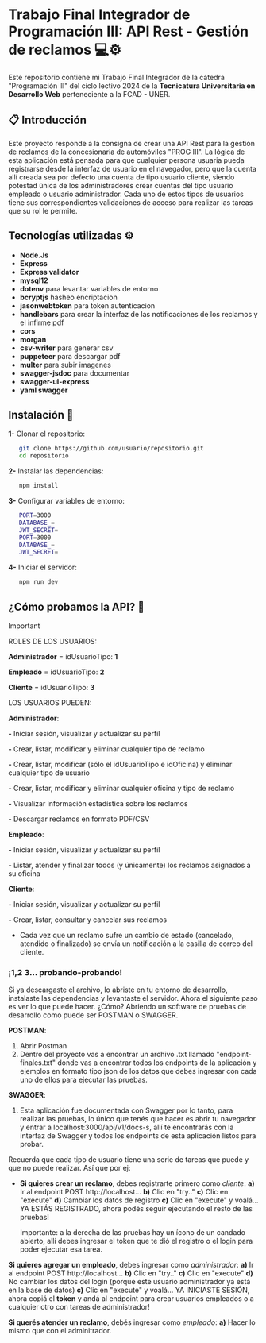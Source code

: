# Trabajo Final Integrador de Programación III: API Rest - Gestión de reclamos 💻⚙️

Este repositorio contiene mi Trabajo Final Integrador de la cátedra "Programación lll" del ciclo lectivo 2024 de la **Tecnicatura Universitaria en Desarrollo Web** perteneciente a la FCAD - UNER.


## 📋 Introducción 
Este proyecto responde a la consigna de crear una API Rest para la gestión de reclamos de la concesionaria de automóviles "PROG III". La lógica de esta aplicación está pensada para que cualquier persona usuaria pueda registrarse desde la interfaz de usuario en el navegador, pero que la cuenta allí creada sea por defecto una cuenta de tipo usuario cliente, siendo potestad única de los administradores crear cuentas del tipo usuario empleado o usuario administrador. Cada uno de estos tipos de usuarios tiene sus correspondientes validaciones de acceso para realizar las tareas que su rol le permite.


## Tecnologías utilizadas ⚙️

- **Node.Js**
- **Express**
- **Express validator**
- **mysql12**
- **dotenv** para levantar variables de entorno
- **bcryptjs** hasheo encriptacion
- **jasonwebtoken** para token autenticacion
- **handlebars** para crear la interfaz de las notificaciones de los reclamos y el infirme pdf
- **cors**
- **morgan**
- **csv-writer** para generar csv
- **puppeteer** para descargar pdf
- **multer** para subir imagenes
- **swagger-jsdoc** para documentar
- **swagger-ui-express**
- **yaml swagger**


## Instalación 🔧

**1-** Clonar el repositorio:
```bash
   git clone https://github.com/usuario/repositorio.git
   cd repositorio
```

**2-** Instalar las dependencias:
```bash
   npm install
```

**3-** Configurar variables de entorno:
```bash
   PORT=3000
   DATABASE_=
   JWT_SECRET=
   PORT=3000
   DATABASE_=
   JWT_SECRET=
```

**4-** Iniciar el servidor:
```bash
   npm run dev
```


## ¿Cómo probamos la API? 🚀
> [!IMPORTANT]
> ROLES DE LOS USUARIOS:
> 
> **Administrador** = idUsuarioTipo: **1**
> 
> **Empleado** = idUsuarioTipo: **2**
> 
> **Cliente** = idUsuarioTipo: **3**
> 




LOS USUARIOS PUEDEN:

**Administrador**: 

**-** Iniciar sesión, visualizar y actualizar su perfil

**-** Crear, listar, modificar y eliminar cualquier tipo de reclamo

**-** Crear, listar, modificar (sólo el idUsuarioTipo e idOficina) y eliminar cualquier tipo de usuario

**-** Crear, listar, modificar y eliminar cualquier oficina y tipo de reclamo

**-** Visualizar información estadística sobre los reclamos

**-** Descargar reclamos en formato PDF/CSV


**Empleado**: 

**-** Iniciar sesión, visualizar y actualizar su perfil

**-** Listar, atender y finalizar todos (y únicamente) los reclamos asignados a su oficina


**Cliente**: 

**-** Iniciar sesión, visualizar y actualizar su perfil

**-** Crear, listar, consultar y cancelar sus reclamos

* Cada vez que un reclamo sufre un cambio de estado (cancelado, atendido o finalizado) se envía un notificación a la casilla de correo del cliente.

### ¡1,2 3... probando-probando!
Si ya descargaste el archivo, lo abriste en tu entorno de desarrollo, instalaste las dependencias y levantaste el servidor. Ahora el siguiente paso es ver lo que puede hacer. ¿Cómo? Abriendo un software de pruebas de desarrollo como puede ser POSTMAN o SWAGGER. 

**POSTMAN**: 
1) Abrir Postman
2) Dentro del proyecto vas a encontrar un archivo .txt llamado "endpoint-finales.txt" donde vas a encontrar todos los endpoints de la aplicación y ejemplos en formato tipo json de los datos que debes ingresar con cada uno de ellos para ejecutar las pruebas.

**SWAGGER**:
1) Esta aplicación fue documentada con Swagger por lo tanto, para realizar las pruebas, lo único que tenés que hacer es abrir tu navegador y entrar a localhost:3000/api/v1/docs-s, allí te encontrarás con la interfaz de Swagger y todos los endpoints de esta aplicación listos para probar.

Recuerda que cada tipo de usuario tiene una serie de tareas que puede y que no puede realizar. Así que por ej:

- **Si quieres crear un reclamo**, debes registrarte primero como *cliente*:
  **a)** Ir al endpoint POST http://localhost...
  **b)** Clic en "try.."
  **c)** Clic en "execute"
  **d)** Cambiar los datos de registro
  **c)** Clic en "execute"
                           y voalá... YA ESTÁS REGISTRADO, ahora podés seguir ejecutando el resto de las pruebas!

  Importante: a la derecha de las pruebas hay un ícono de un candado abierto, allí debes ingresar el token que te dió el registro o el login para poder ejecutar esa tarea.

**Si quieres agregar un empleado**, debes ingresar como *administrador*:
  **a)** Ir al endpoint POST http://localhost...
  **b)** Clic en "try.."
  **c)** Clic en "execute"
  **d)** No cambiar los datos del login (porque este usuario administrador ya está en la base de datos)
  **c)** Clic en "execute"
                           y voalá... YA INICIASTE SESIÓN, ahora copiá el **token** y andá al endpoint para crear usuarios empleados o a cualquier otro con tareas de administrador!

**Si querés atender un reclamo**, debés ingresar como *empleado*:
**a)** Hacer lo mismo que con el adminitrador.

